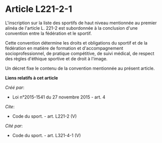 # Article L221-2-1

L'inscription sur la liste des sportifs de haut niveau mentionnée au premier alinéa de l'article L. 221-2 est subordonnée à
la conclusion d'une convention entre la fédération et le sportif. 

Cette convention détermine les droits et obligations du sportif et de la fédération en matière de formation et
d'accompagnement socioprofessionnel, de pratique compétitive, de suivi médical, de respect des règles d'éthique sportive et
de droit à l'image. 

Un décret fixe le contenu de la convention mentionnée au présent article.

**Liens relatifs à cet article**

_Créé par_:

  - Loi n°2015-1541 du 27 novembre 2015 - art. 4

_Cite_:

  - Code du sport. - art. L221-2 (V)

_Cité par_:

  - Code du sport. - art. L321-4-1 (V)
